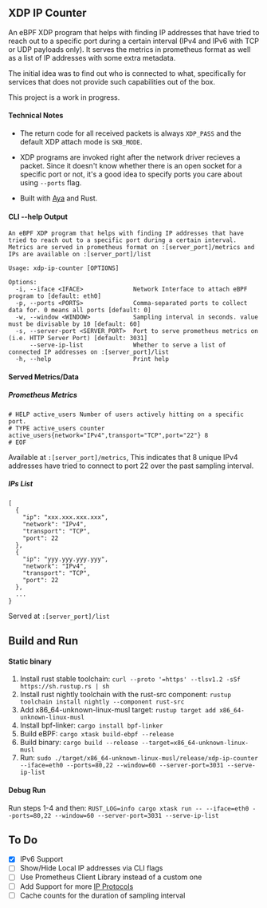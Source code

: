 ## XDP IP Counter
An eBPF XDP program that helps with finding IP addresses that have tried to reach out to a specific port during a certain interval (IPv4 and IPv6 with TCP or UDP payloads only). It serves the metrics in prometheus format as well as a list of IP addresses with some extra metadata.

The initial idea was to find out who is connected to what, specifically for services that does not provide such capabilities out of the box.

This project is a work in progress.

#### Technical Notes
- The return code for all received packets is always `XDP_PASS` and the default XDP attach mode is `SKB_MODE`.

- XDP programs are invoked right after the network driver recieves a packet. Since it doesn't know whether there is an open socket for a specific port or not, it's a good idea to specify ports you care about using `--ports` flag.

- Built with [Aya](https://github.com/aya-rs/aya) and Rust.

#### CLI --help Output
```
An eBPF XDP program that helps with finding IP addresses that have tried to reach out to a specific port during a certain interval. Metrics are served in prometheus format on :[server_port]/metrics and IPs are available on :[server_port]/list

Usage: xdp-ip-counter [OPTIONS]

Options:
  -i, --iface <IFACE>              Network Interface to attach eBPF program to [default: eth0]
  -p, --ports <PORTS>              Comma-separated ports to collect data for. 0 means all ports [default: 0]
  -w, --window <WINDOW>            Sampling interval in seconds. value must be divisable by 10 [default: 60]
  -s, --server-port <SERVER_PORT>  Port to serve prometheus metrics on (i.e. HTTP Server Port) [default: 3031]
      --serve-ip-list              Whether to serve a list of connected IP addresses on :[server_port]/list
  -h, --help                       Print help
```

#### Served Metrics/Data
##### Prometheus Metrics
```plain
# HELP active_users Number of users actively hitting on a specific port.
# TYPE active_users counter
active_users{network="IPv4",transport="TCP",port="22"} 8
# EOF
```
Available at `:[server_port]/metrics`, This indicates that 8 unique IPv4 addresses have tried to connect to port 22 over the past sampling interval.

##### IPs List
```plain
[
  {
    "ip": "xxx.xxx.xxx.xxx",
    "network": "IPv4",
    "transport": "TCP",
    "port": 22
  },
  {
    "ip": "yyy.yyy.yyy.yyy",
    "network": "IPv4",
    "transport": "TCP",
    "port": 22
  },
  ...
}
```

Served at `:[server_port]/list`

## Build and Run 

#### Static binary
1. Install rust stable toolchain: `curl --proto '=https' --tlsv1.2 -sSf https://sh.rustup.rs | sh`
1. Install rust nightly toolchain with the rust-src component: `rustup toolchain install nightly --component rust-src`
1. Add x86_64-unknown-linux-musl target: `rustup target add x86_64-unknown-linux-musl`
1. Install bpf-linker: `cargo install bpf-linker`
1. Build eBPF: `cargo xtask build-ebpf --release`
1. Build binary: `cargo build --release --target=x86_64-unknown-linux-musl`
1. Run: `sudo ./target/x86_64-unknown-linux-musl/release/xdp-ip-counter --iface=eth0 --ports=80,22 --window=60 --server-port=3031 --serve-ip-list`

#### Debug Run
Run steps 1-4 and then: `RUST_LOG=info cargo xtask run -- --iface=eth0 --ports=80,22 --window=60 --server-port=3031 --serve-ip-list`

## To Do
- [x] IPv6 Support
- [ ] Show/Hide Local IP addresses via CLI flags 
- [ ] Use Prometheus Client Library instead of a custom one
- [ ] Add Support for more [IP Protocols](https://en.wikipedia.org/wiki/List_of_IP_protocol_numbers)
- [ ] Cache counts for the duration of sampling interval
